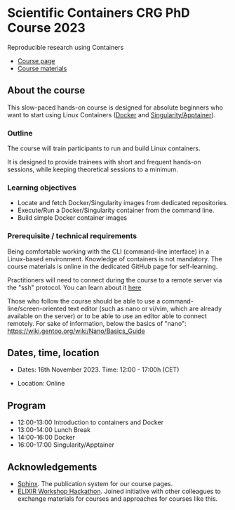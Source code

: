 # Scientific Containers CRG PhD Course 2023

Reproducible research using Containers

* [Course page](https://github.com/biocorecrg/PhD_course_containers_2023)
* [Course materials](https://biocorecrg.github.io/PhD_course_containers_2023)


## About the course

This slow-paced hands-on course is designed for absolute beginners who want to start using Linux Containers ([Docker](https://www.docker.com/) and [Singularity/Apptainer](https://www.apptainer.org/)).

### Outline

The course will train participants to run and build Linux containers.

It is designed to provide trainees with short and frequent hands-on sessions, while keeping theoretical sessions to a minimum.


### Learning objectives

* Locate and fetch Docker/Singularity images from dedicated repositories.
* Execute/Run a Docker/Singularity container from the command line.
* Build simple Docker container images

### Prerequisite / technical requirements

Being comfortable working with the CLI (command-line interface) in a Linux-based environment.
Knowledge of containers is not mandatory. The course materials is online in the dedicated GitHub page for self-learning.

Practitioners will need to connect during the course to a remote server via the "ssh" protocol. You can learn about it [here](https://www.hostinger.com/tutorials/ssh-tutorial-how-does-ssh-work)

Those who follow the course should be able to use a command-line/screen-oriented text editor (such as nano or vi/vim, which are already available on the server) or to be able to use an editor able to connect remotely. For sake of information, below the basics of "nano":
https://wiki.gentoo.org/wiki/Nano/Basics_Guide

## Dates, time, location

* Dates: 16th November 2023. Time: 12:00 - 17:00h (CET)

* Location: Online
## Program

* 12:00-13:00 Introduction to containers and Docker
* 13:00-14:00 Lunch Break
* 14:00-16:00 Docker
* 16:00-17:00 Singularity/Apptainer

## Acknowledgements

* [Sphinx](https://www.sphinx-doc.org/). The publication system for our course pages.
* [ELIXIR Workshop Hackathon](https://github.com/vibbits/containers-workflow-hackathon). Joined initiative with other colleagues to exchange materials for courses and approaches for courses like this.
